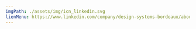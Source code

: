 ```yaml
---
imgPath: ./assets/img/icn_linkedin.svg
lienMenu: https://www.linkedin.com/company/design-systems-bordeaux/about/?viewAsMember=true
---
```

